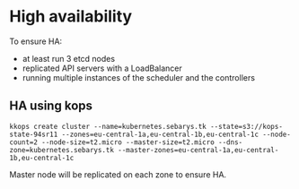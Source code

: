 # High availability

To ensure HA:
- at least run 3 etcd nodes
- replicated API servers with a LoadBalancer
- running multiple instances of the scheduler and the controllers


## HA using kops
`kkops create cluster --name=kubernetes.sebarys.tk --state=s3://kops-state-94sr11 --zones=eu-central-1a,eu-central-1b,eu-central-1c --node-count=2 --node-size=t2.micro --master-size=t2.micro --dns-zone=kubernetes.sebarys.tk --master-zones=eu-central-1a,eu-central-1b,eu-central-1c`

Master node will be replicated on each zone to ensure HA.
